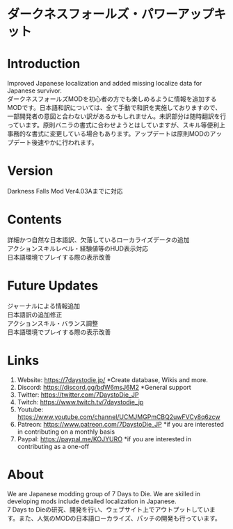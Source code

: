 # ダークネスフォールズ・パワーアップキット

# Introduction
Improved Japanese localization and added missing localize data for Japanese survivor.<br>
ダークネスフォールズMODを初心者の方でも楽しめるように情報を追加するMODです。日本語和訳については、全て手動で和訳を実施しておりますので、一部開発者の意図と合わない訳があるかもしれません。未訳部分は随時翻訳を行っています。原則バニラの書式に合わせようとはしていますが、スキル等便利上事務的な書式に変更している場合もあります。アップデートは原則MODのアップデート後速やかに行われます。

# Version
Darkness Falls Mod Ver4.03Aまでに対応

# Contents
詳細かつ自然な日本語訳、欠落しているローカライズデータの追加<br>
アクションスキルレベル・経験値等のHUD表示対応<br>
日本語環境でプレイする際の表示改善<br>

# Future Updates
ジャーナルによる情報追加<br>
日本語訳の追加修正<br>
アクションスキル・バランス調整<br>
日本語環境でプレイする際の表示改善<br>

# Links
1. Website: https://7daystodie.jp/ *Create database, Wikis and more.
2. Discord: https://discord.gg/bdW6msJ6M2 *General support
3. Twitter: https://twitter.com/7DaystoDie_JP
4. Twitch: https://www.twitch.tv/7daystodie_jp
5. Youtube: https://www.youtube.com/channel/UCMJMGPmCBQ2uwFVCy8q6zcw
7. Patreon: https://www.patreon.com/7DaystoDie_JP *if you are interested in contributing on a monthly basis
8. Paypal: https://paypal.me/KOJYURO *if you are interested in contributing as a one-off

# About
We are Japanese modding group of 7 Days to Die. We are skilled in developing mods include detailed localization in Japanese.<br>
7 Days to Dieの研究、開発を行い、ウェブサイト上でアウトプットしています。また、人気のMODの日本語ローカライズ、パッチの開発も行っています。
